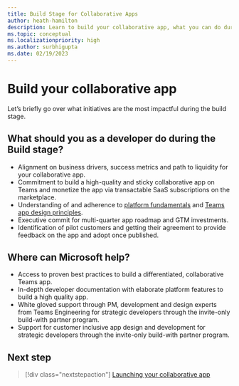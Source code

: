 ```yaml
---
title: Build Stage for Collaborative Apps
author: heath-hamilton
description: Learn to build your collaborative app, what you can do during the build stage of your app to grow your app, and where can Microsoft help.
ms.topic: conceptual
ms.localizationpriority: high
ms.author: surbhigupta
ms.date: 02/19/2023
---
```


# Build your collaborative app

Let’s briefly go over what initiatives are the most impactful during the build stage.

## What should you as a developer do during the Build stage?

- Alignment on business drivers, success metrics and path to liquidity for your collaborative app.
- Commitment to build a high-quality and sticky collaborative app on Teams and monetize the app via transactable SaaS subscriptions on the marketplace.
- Understanding of and adherence to [platform fundamentals](../../../../app-fundamentals-overview.md) and [Teams app design principles](../../../../design/design-teams-app-overview.md).
- Executive commit for multi-quarter app roadmap and GTM investments.
- Identification of pilot customers and getting their agreement to provide feedback on the app and adopt once published.

## Where can Microsoft help?

- Access to proven best practices to build a differentiated, collaborative Teams app.
- In-depth developer documentation with elaborate platform features to build a high quality app.
- White gloved support through PM, development and design experts from Teams Engineering for strategic developers through the invite-only build-with partner program.
- Support for customer inclusive app design and development for strategic developers through the invite-only build-with partner program.

## Next step

> [!div class="nextstepaction"]
> [Launching your collaborative app](launch-app.md)
